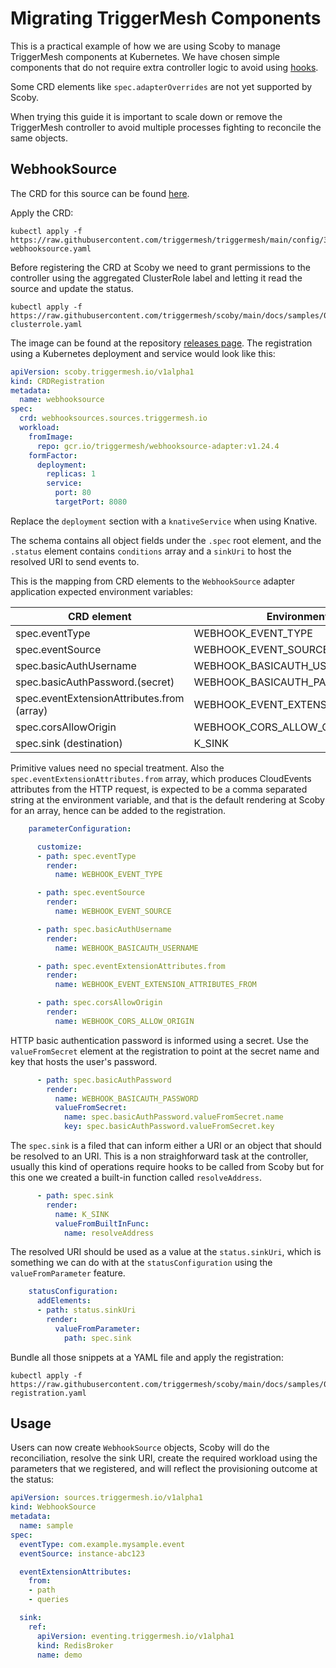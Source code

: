 # Migrating TriggerMesh Components

This is a practical example of how we are using Scoby to manage TriggerMesh components at Kubernetes. We have chosen simple components that do not require extra controller logic to avoid using [hooks](../hooks.md).

Some CRD elements like `spec.adapterOverrides` are not yet supported by Scoby.

When trying this guide it is important to scale down or remove the TriggerMesh controller to avoid multiple processes fighting to reconcile the same objects.

## WebhookSource

The CRD for this source can be found [here](https://github.com/triggermesh/triggermesh/blob/main/config/300-webhooksource.yaml).

Apply the CRD:

```console
kubectl apply -f https://raw.githubusercontent.com/triggermesh/triggermesh/main/config/300-webhooksource.yaml
```

Before registering the CRD at Scoby we need to grant permissions to the controller using the aggregated ClusterRole label and letting it read the source and update the status.

```console
kubectl apply -f https://raw.githubusercontent.com/triggermesh/scoby/main/docs/samples/02.webhooksource/01.webhooksource-clusterrole.yaml
```

The image can be found at the repository [releases page](https://github.com/triggermesh/triggermesh/releases). The registration using a Kubernetes deployment and service would look like this:

```yaml
apiVersion: scoby.triggermesh.io/v1alpha1
kind: CRDRegistration
metadata:
  name: webhooksource
spec:
  crd: webhooksources.sources.triggermesh.io
  workload:
    fromImage:
      repo: gcr.io/triggermesh/webhooksource-adapter:v1.24.4
    formFactor:
      deployment:
        replicas: 1
        service:
          port: 80
          targetPort: 8080
```

Replace the `deployment` section with a `knativeService` when using Knative.

The schema contains all object fields under the `.spec` root element, and the `.status` element contains `conditions` array and a `sinkUri` to host the resolved URI to send events to.

This is the mapping from CRD elements to the `WebhookSource` adapter application expected environment variables:

| CRD element  | Environment Variable |
|---|---|
| spec.eventType  | WEBHOOK_EVENT_TYPE |
| spec.eventSource  | WEBHOOK_EVENT_SOURCE |
| spec.basicAuthUsername  | WEBHOOK_BASICAUTH_USERNAME |
| spec.basicAuthPassword.(secret)  | WEBHOOK_BASICAUTH_PASSWORD |
| spec.eventExtensionAttributes.from (array) | WEBHOOK_EVENT_EXTENSION_ATTRIBUTES_FROM |
| spec.corsAllowOrigin | WEBHOOK_CORS_ALLOW_ORIGIN |
| spec.sink (destination) | K_SINK |

Primitive values need no special treatment. Also the `spec.eventExtensionAttributes.from` array, which produces CloudEvents attributes from the HTTP request, is expected to be a comma separated string at the environment variable, and that is the default rendering at Scoby for an array, hence can be added to the registration.

```yaml
    parameterConfiguration:

      customize:
      - path: spec.eventType
        render:
          name: WEBHOOK_EVENT_TYPE

      - path: spec.eventSource
        render:
          name: WEBHOOK_EVENT_SOURCE

      - path: spec.basicAuthUsername
        render:
          name: WEBHOOK_BASICAUTH_USERNAME

      - path: spec.eventExtensionAttributes.from
        render:
          name: WEBHOOK_EVENT_EXTENSION_ATTRIBUTES_FROM

      - path: spec.corsAllowOrigin
        render:
          name: WEBHOOK_CORS_ALLOW_ORIGIN

```

HTTP basic authentication password is informed using a secret. Use the `valueFromSecret` element at the registration to point at the secret name and key that hosts the user's password.

```yaml
      - path: spec.basicAuthPassword
        render:
          name: WEBHOOK_BASICAUTH_PASSWORD
          valueFromSecret:
            name: spec.basicAuthPassword.valueFromSecret.name
            key: spec.basicAuthPassword.valueFromSecret.key
```

The `spec.sink` is a filed that can inform either a URI or an object that should be resolved to an URI. This is a non straighforward task at the controller, usually this kind of operations require hooks to be called from Scoby but for this one we created a built-in function called `resolveAddress`.

```yaml
      - path: spec.sink
        render:
          name: K_SINK
          valueFromBuiltInFunc:
            name: resolveAddress
```

The resolved URI should be used as a value at the `status.sinkUri`, which is something we can do with at the `statusConfiguration` using the `valueFromParameter` feature.

```yaml
    statusConfiguration:
      addElements:
      - path: status.sinkUri
        render:
          valueFromParameter:
            path: spec.sink
```

Bundle all those snippets at a YAML file and apply the registration:

```console
kubectl apply -f https://raw.githubusercontent.com/triggermesh/scoby/main/docs/samples/02.webhooksource/01.webhooksource-registration.yaml
```

## Usage

Users can now create `WebhookSource` objects, Scoby will do the reconciliation, resolve the sink URI, create the required workload using the parameters that we registered, and will reflect the provisioning outcome at the status:

```yaml
apiVersion: sources.triggermesh.io/v1alpha1
kind: WebhookSource
metadata:
  name: sample
spec:
  eventType: com.example.mysample.event
  eventSource: instance-abc123

  eventExtensionAttributes:
    from:
    - path
    - queries

  sink:
    ref:
      apiVersion: eventing.triggermesh.io/v1alpha1
      kind: RedisBroker
      name: demo
```

